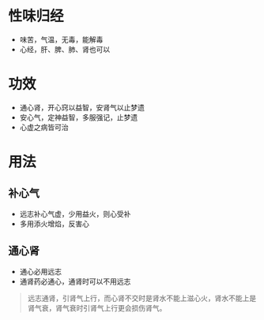 # 性味归经
- 味苦，气温，无毒，能解毒
- 心经，肝、脾、肺、肾也可以
# 功效
- 通心肾，开心窍以益智，安肾气以止梦遗
- 安心气，定神益智，多服强记，止梦遗
- 心虚之病皆可治
# 用法
## 补心气
- 远志补心气虚，少用益火，则心受补
- 多用添火增焰，反害心
## 通心肾
- 通心必用远志
- 通肾药必通心，通肾时可以不用远志
> 远志通肾，引肾气上行，而心肾不交时是肾水不能上滋心火，肾水不能上是肾气衰，肾气衰时引肾气上行更会损伤肾气。
